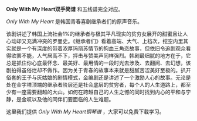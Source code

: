 

**Only With My Heart双手简谱** 和五线谱完全对应。

_Only With My Heart_ 是韩国青春喜剧继承者们的原声音乐。

该剧讲述了韩国上流社会1%的继承者与极其平凡现实的贫穷女展开的甜蜜且让人心动却又充满冲突的罗曼史。《继承者们》看着高端、大气、上档次，挖空内里其实就是一个有深度的带着浓厚玛丽苏情节的狗血三角恋故事，但依旧令追剧观众看得欲罢不能，人气居高不下，抨击与赞美声同样强烈。韩剧最细腻的地方在于，它总是抓住你心底最怀念、最美好、最用情的一段时光去涉及、去翻阅、去幻想，该剧拍得虽俗烂却不做作。因为关于青春的故事本来就是甜腻苦涩美好至极的。扒开俗套的王子与灰姑娘的剧情模式，金编剧还是讲述了一个激励人心的故事。无论是处在金字塔顶端的继承者阶层还是社会底层的贫穷者，每个人的人生道路上，都至少有一座需要翻越的大山。如何在跨越自己的人生之憾的同时找到内心的平和与宁静，是金叹以及他的同伴们要面临的人生难题。

这里我们提供 _Only With My Heart钢琴谱_ ，大家可以免费下载学习。

